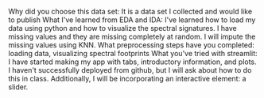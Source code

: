 Why did you choose this data set: It is a data set I collected and would like to publish
What I've learned from EDA and IDA: I've learned how to load my data using python and how to visualize the spectral signatures. I have missing values and they are missing completely at random. I will impute
the missing values using KNN. 
What preprocessing steps have you completed: loading data, visualizing spectral footprints
What you've tried with streamlit: I have started making my app with tabs, introductory information, and plots. I haven't successfully deployed from github, but I will ask about how to do this in class. 
Additionally, I will be incorporating an interactive element: a slider. 
